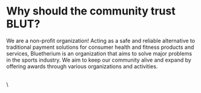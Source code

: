 # Why should the community trust BLUT?

We are a non-profit organization! Acting as a safe and reliable alternative to traditional payment solutions for consumer health and fitness products and services, Bluetherium is an organization that aims to solve major problems in the sports industry. We aim to keep our community alive and expand by offering awards through various organizations and activities.

\
\
